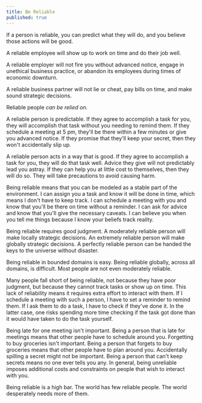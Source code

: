 ```yaml
---
title: Be Reliable
published: true
---
```


If a person is reliable, you can predict what they will do, and you believe those actions will be good.

A reliable employee will show up to work on time and do their job well.

A reliable employer will not fire you without advanced notice, engage in unethical business practice, or abandon its employees during times of economic downturn.

A reliable business partner will not lie or cheat, pay bills on time, and make sound strategic decisions.

Reliable people *can be relied on.*

A reliable person is predictable. If they agree to accomplish a task for you, they will accomplish that task without you needing to remind them. If they schedule a meeting at 5 pm, they'll be there within a few minutes or give you advanced notice. If they promise that they'll keep your secret, then they won't accidentally slip up. 

A reliable person acts in a way that is good. If they agree to accomplish a task for you, they will do that task well. Advice they give will not predictably lead you astray. If they can help you at little cost to themselves, then they will do so. They will take precautions to avoid causing harm. 

Being reliable means that you can be modeled as a stable part of the environment. I can assign you a task and know it will be done in time, which means I don't have to keep track. I can schedule a meeting with you and know that you'll be there on time without a reminder. I can ask for advice and know that you'll give the necessary caveats. I can believe you when you tell me things because I know your beliefs track reality. 

Being reliable requires good judgment. A moderately reliable person will make locally strategic decisions. An extremely reliable person will make globally strategic decisions. A perfectly reliable person can be handed the keys to the universe without disaster.

Being reliable in bounded domains is easy. Being reliable globally, across all domains, is difficult. Most people are not even moderately reliable.

Many people fall short of being reliable, not because they have poor judgment, but because they cannot track tasks or show up on time. This lack of reliability means it requires extra effort to interact with them. If I schedule a meeting with such a person, I have to set a reminder to remind them. If I ask them to do a task, I have to check if they've done it. In the latter case, one risks spending more time checking if the task got done than it would have taken to do the task yourself.

Being late for one meeting isn't important. Being a person that is late for meetings means that other people have to schedule around you. Forgetting to buy groceries isn't important. Being a person that forgets to buy groceries means that other people have to plan around you. Accidentally spilling a secret might not be important. Being a person that can't keep secrets means no one ever tells you any. In general, being unreliable imposes additional costs and constraints on people that wish to interact with you.

Being reliable is a high bar. The world has few reliable people. The world desperately needs more of them.
